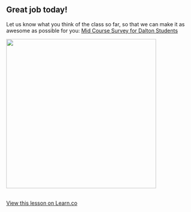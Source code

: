 

## Great job today!

Let us know what you think of the class so far, so that we can make it as awesome as possible for you: [Mid Course Survey for Dalton Students](https://www.surveymonkey.com/r/dalton)

<img src="https://s3.amazonaws.com/after-school-assets/survey.jpg" width="400">
<br>
<br>




<a href='https://learn.co/lessons/hs-mid-course-survey' data-visibility='hidden'>View this lesson on Learn.co</a>
